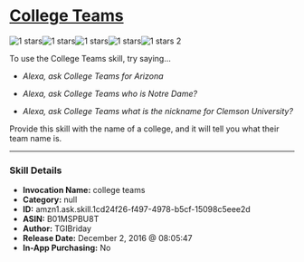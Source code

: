 # [College Teams](http://alexa.amazon.com/#skills/amzn1.ask.skill.1cd24f26-f497-4978-b5cf-15098c5eee2d)
![1 stars](../../images/ic_star_black_18dp_1x.png)![1 stars](../../images/ic_star_border_black_18dp_1x.png)![1 stars](../../images/ic_star_border_black_18dp_1x.png)![1 stars](../../images/ic_star_border_black_18dp_1x.png)![1 stars](../../images/ic_star_border_black_18dp_1x.png) 2

To use the College Teams skill, try saying...

* *Alexa, ask College Teams for Arizona*

* *Alexa, ask College Teams who is Notre Dame?*

* *Alexa, ask College Teams what is the nickname for Clemson University?*

Provide this skill with the name of a college, and it will tell you what their team name is.

***

### Skill Details

* **Invocation Name:** college teams
* **Category:** null
* **ID:** amzn1.ask.skill.1cd24f26-f497-4978-b5cf-15098c5eee2d
* **ASIN:** B01MSPBU8T
* **Author:** TGIBriday
* **Release Date:** December 2, 2016 @ 08:05:47
* **In-App Purchasing:** No
